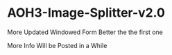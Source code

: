 # AOH3-Image-Splitter-v2.0
More Updated Windowed Form Better the the first one

More Info Will be Posted in a While
